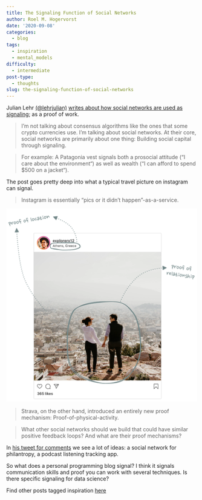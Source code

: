 ```yaml
---
title: The Signaling Function of Social Networks
author: Roel M. Hogervorst
date: '2020-09-08'
categories:
  - blog
tags:
  - inspiration
  - mental_models
difficulty:
  - intermediate
post-type:
  - thoughts
slug: the-signaling-function-of-social-networks
---
```

Julian Lehr [(@lehrjulian)](https://twitter.com/lehrjulian) [writes about
how social networks are used as signaling](https://julian.digital/2020/08/06/proof-of-x/); as a proof of work.

> I’m not talking about consensus algorithms like the ones that some crypto currencies use. I’m talking about social networks.
> At their core, social networks are primarily about one thing: Building social capital through signaling.

> For example: A Patagonia vest signals both a prosocial attitude (“I care about the environment“) as well as wealth (“I can afford to spend $500 on a jacket“).

The post goes pretty deep into what a typical travel picture on instagram can signal. 

> Instagram is essentially “pics or it didn’t happen”-as-a-service.

![image that points out several 'proof' in a picture](igexample02-1.png)

> Strava, on the other hand, introduced an entirely new proof mechanism: Proof-of-physical-activity.

> What other social networks should we build that could have similar positive feedback loops? And what are their proof mechanisms?

In [his tweet for comments](https://twitter.com/lehrjulian/status/1291397928788135942) we see a lot of ideas: a social network for philantropy, 
a podcast listening tracking app. 

So what does a personal programming blog signal? 
I think it signals communication skills and proof you can work with 
several techniques. Is there specific signaling for data science?

Find other posts tagged inspiration [here](https://notes.rmhogervorst.nl/categories/inspiration/)
